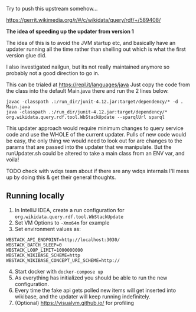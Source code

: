 Try to push this upstream somehow...

https://gerrit.wikimedia.org/r/#/c/wikidata/query/rdf/+/589408/

**The idea of speeding up the updater from version 1**

The idea of this is to avoid the JVM startup etc, and basically have an updater running all the time rather than shelling out which is what the first version glue did.

I also investigated nailgun, but its not really maintained anymore so probably not a good direction to go in.

This can be trialed at https://repl.it/languages/java
Just copy the code from the class into the default Main.java there and run the 2 lines below.
```
javac -classpath .:/run_dir/junit-4.12.jar:target/dependency/* -d . Main.java
java -classpath .:/run_dir/junit-4.12.jar:target/dependency/* org.wikidata.query.rdf.tool.WbStackUpdate --sparqlUrl sparql
```

This updater approach would require minimum changes to query service code and use the WHOLE of the current updater.
Pulls of new code would be easy, the only thing we would need to look out for are changes to the params that are passed into the updater that we manipulate.
But the runUpdater.sh could be altered to take a main class from an ENV var, and voila!

TODO check with wdqs team about if there are any wdqs internals I'll mess up by doing this & get their general thoughts.

## Running locally

1. In IntelliJ IDEA, create a run configuration for `org.wikidata.query.rdf.tool.WbStackUpdate`
2. Set VM Options to `-Xmx64m` for example
3. Set environment values as:

```
WBSTACK_API_ENDPOINT=http://localhost:3030/
WBSTACK_BATCH_SLEEP=0
WBSTACK_LOOP_LIMIT=1000000000
WBSTACK_WIKIBASE_SCHEME=http
WBSTACK_WIKIBASE_CONCEPT_URI_SCHEME=http://
```

4. Start docker with `docker-compose up`
5. As everything has initialized you should be able to run the new configuration.
6. Every time the fake api gets polled new items will get inserted into wikibase, and the updater will keep running indefinitely.
7. (Optional) https://visualvm.github.io/ for profiling   